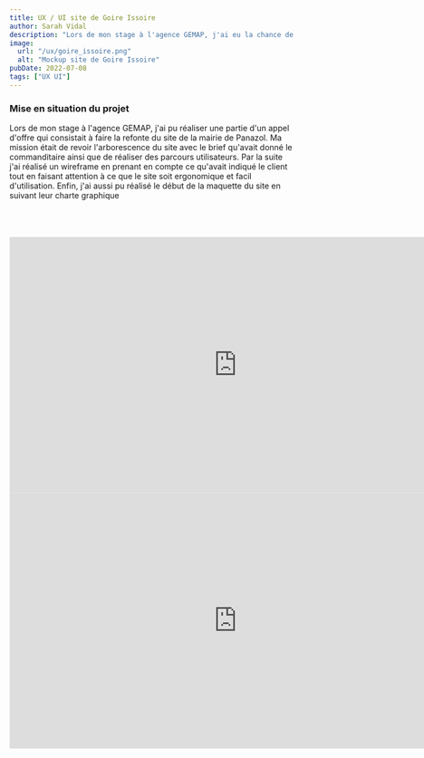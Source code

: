 ```yaml
---
title: UX / UI site de Goire Issoire
author: Sarah Vidal
description: "Lors de mon stage à l'agence GEMAP, j'ai eu la chance de travailler sur"
image:
  url: "/ux/goire_issoire.png"
  alt: "Mockup site de Goire Issoire"
pubDate: 2022-07-08
tags: ["UX UI"]
---
```


<section class="flex flex-col gap-28">

<section class="grid grid-cols-2 justify-between gap-28">
  <div class=" flex flex-col gap-4 py-6">
    <h3 class=" text-4xl font-passion">Mise en situation du projet</h3>
    <p class="text-xl ">Lors de mon stage à l'agence GEMAP, j'ai pu réaliser une partie d'un appel d'offre qui consistait à faire la refonte du site de la mairie de Panazol.
Ma mission était de revoir l'arborescence du site avec le brief qu'avait donné le commanditaire ainsi que de réaliser des parcours utilisateurs. Par la suite j'ai réalisé un wireframe en prenant en compte ce qu'avait indiqué le client tout en faisant attention à ce que le site soit ergonomique et facil d'utilisation. Enfin, j'ai aussi pu réalisé le début de la maquette du site en suivant leur charte graphique</p>
  </div>
  <div>
    <img class="w-full" src="" alt="">
    <img class="w-full" src="" alt="">
  </div>
</section>

<section class="grid grid-cols-2 gap-28">
  <div class="flex flex-col gap-16">
    <img class="w-full" src="/public/projet_goire-issoire/accueil.png" alt="">
    <img class="w-full" src="/public/projet_goire-issoire/contrat-territorial.png" alt="">
    <img class="w-full" src="/public/projet_goire-issoire/territoire-enjeux.png" alt="">
    <img class="w-full" src="/public/projet_goire-issoire/actu.png" alt="">
  </div>

  <div class="flex flex-col gap-16">
    <img class="w-full" src="/public/projet_goire-issoire/maquette-accueil.png" alt="">
    <img class="w-full" src="/public/projet_goire-issoire/maquette-contrat-territorial.png" alt="">
    <img class="w-full" src="/public/projet_goire-issoire/maquette-territoire-enjeux.png" alt="">
    <img class="w-full" src="/public/projet_goire-issoire/maquette-actu.png" alt="">
  </div>
</section>

<section class="flex justify-center gap-8">
    <iframe style="border: 1px solid rgba(0, 0, 0, 0.1);" width="800" height="450" src="https://embed.figma.com/proto/j1NUq3DeIOdQbD3beRmSZE/Goire-Issoire?node-id=2-292&scaling=scale-down-width&content-scaling=fixed&page-id=0%3A1&starting-point-node-id=2%3A292&embed-host=share" allowfullscreen>   </iframe>

  <iframe style="border: 1px solid rgba(0, 0, 0, 0.1);" width="800" height="450" src="https://embed.figma.com/proto/j1NUq3DeIOdQbD3beRmSZE/Goire-Issoire?node-id=139-4320&scaling=scale-down-width&content-scaling=fixed&page-id=139%3A1802&starting-point-node-id=139%3A4320&embed-host=share" allowfullscreen></iframe>
</section>

</section>
